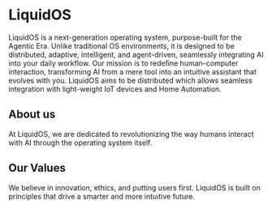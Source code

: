 # LiquidOS

LiquidOS is a next-generation operating system, purpose-built for the Agentic Era.
Unlike traditional OS environments, it is designed to be distributed, adaptive, intelligent, and agent-driven, seamlessly integrating AI into your daily workflow. Our mission is to redefine human-computer interaction, transforming AI from a mere tool into an intuitive assistant that evolves with you. LiquidOS aims to be distributed which allows seamless integration with light-weight IoT devices and Home Automation.

## About us
At LiquidOS, we are dedicated to revolutionizing the way humans interact with AI through the operating system itself.

## Our Values
We believe in innovation, ethics, and putting users first. LiquidOS is built on principles that drive a smarter and more intuitive future.
